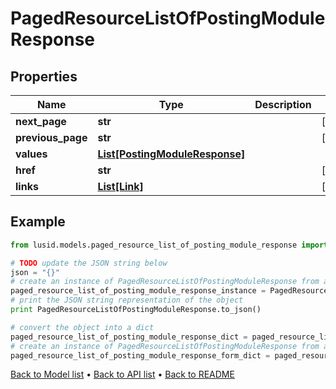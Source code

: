 # PagedResourceListOfPostingModuleResponse


## Properties
Name | Type | Description | Notes
------------ | ------------- | ------------- | -------------
**next_page** | **str** |  | [optional] 
**previous_page** | **str** |  | [optional] 
**values** | [**List[PostingModuleResponse]**](PostingModuleResponse.md) |  | 
**href** | **str** |  | [optional] 
**links** | [**List[Link]**](Link.md) |  | [optional] 

## Example

```python
from lusid.models.paged_resource_list_of_posting_module_response import PagedResourceListOfPostingModuleResponse

# TODO update the JSON string below
json = "{}"
# create an instance of PagedResourceListOfPostingModuleResponse from a JSON string
paged_resource_list_of_posting_module_response_instance = PagedResourceListOfPostingModuleResponse.from_json(json)
# print the JSON string representation of the object
print PagedResourceListOfPostingModuleResponse.to_json()

# convert the object into a dict
paged_resource_list_of_posting_module_response_dict = paged_resource_list_of_posting_module_response_instance.to_dict()
# create an instance of PagedResourceListOfPostingModuleResponse from a dict
paged_resource_list_of_posting_module_response_form_dict = paged_resource_list_of_posting_module_response.from_dict(paged_resource_list_of_posting_module_response_dict)
```
[Back to Model list](../README.md#documentation-for-models) &#8226; [Back to API list](../README.md#documentation-for-api-endpoints) &#8226; [Back to README](../README.md)


